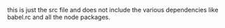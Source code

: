 this is just the src file and does not include the various dependencies like babel.rc and all the node packages.
